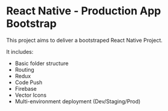 # React Native - Production App Bootstrap
This project aims to deliver a bootstraped React Native Project.

It includes:
- Basic folder structure
- Routing
- Redux
- Code Push
- Firebase
- Vector Icons
- Multi-environment deployment (Dev/Staging/Prod)

